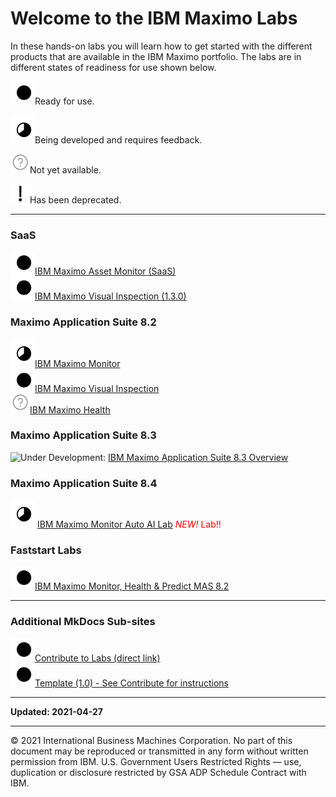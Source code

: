# Welcome to the IBM Maximo Labs

In these hands-on labs you will learn how to get started with the different products that are available in the IBM Maximo 
portfolio.  The labs are in different states of readiness for use shown below.

 ![Ready](./img/readynew.png)Ready for use.
 
 ![Under Development](./img/under_development.png)Being developed and requires feedback.
 
 ![Not Started](./img/not_started.png)Not yet available.
 
 ![Deprecated](./img/deprecated.png)Has been deprecated. 

---
### SaaS
![Ready](./img/readynew.png)[IBM Maximo Asset Monitor (SaaS)](/monitor_saas/)  
![Ready](./img/readynew.png)[IBM Maximo Visual Inspection (1.3.0)](/mvi_saas/)  


### Maximo Application Suite 8.2
![Under Development: ](./img/under_development.png)[IBM Maximo Monitor](/monitor_8.2/)  
![Ready](./img/readynew.png)[IBM Maximo Visual Inspection](/mvi_8.2/)  
![Not Started: ](./img/not_started.png)[IBM Maximo Health](/health_8.2/)  

### Maximo Application Suite 8.3
![Under Development: ](/img/under_development.png) [IBM Maximo Application Suite 8.3 Overview](/mas_8.3/) 

### Maximo Application Suite 8.4
![Under Development: ](./img/under_development.png) [IBM Maximo Monitor Auto AI Lab](/monitor_autoai_8.4/) <span style="color:red">*NEW!* Lab!!</span>

### Faststart Labs
![Ready](./img/readynew.png)[IBM Maximo Monitor, Health & Predict MAS 8.2](/apm_fs21/)   

---

### Additional MkDocs Sub-sites
![Ready](./img/readynew.png)[Contribute to Labs (direct link)](/contribute/)  
![Ready](./img/readynew.png)[Template (1.0) - See Contribute for instructions](/template_1.0/)  

---

**Updated: 2021-04-27**

---
© 2021 International Business Machines Corporation.  No part of this document may be reproduced or transmitted in any 
form without written permission from IBM.  U.S. Government Users Restricted Rights — use, duplication or disclosure 
restricted by GSA ADP Schedule Contract with IBM.
